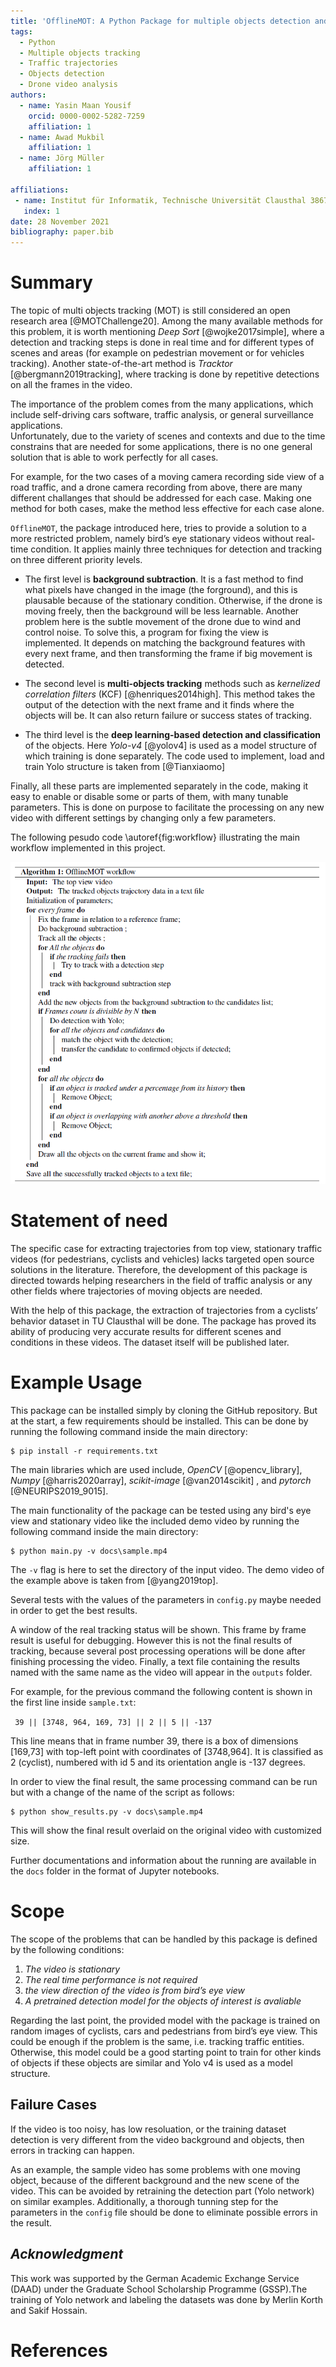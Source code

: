 ```yaml
---
title: 'OfflineMOT: A Python Package for multiple objects detection and tracking from bird view stationary drone videos'
tags:
  - Python
  - Multiple objects tracking
  - Traffic trajectories
  - Objects detection
  - Drone video analysis
authors:
  - name: Yasin Maan Yousif
    orcid: 0000-0002-5282-7259
    affiliation: 1
  - name: Awad Mukbil
    affiliation: 1
  - name: Jörg Müller
    affiliation: 1

affiliations:
 - name: Institut für Informatik, Technische Universität Clausthal 38678, Clausthal-Zellerfeld, Germany
   index: 1
date: 28 November 2021
bibliography: paper.bib
---
```


# Summary

The topic of multi objects tracking (MOT) is still considered an open research area [@MOTChallenge20].
Among the many available methods for this problem, it is worth mentioning *Deep Sort* [@wojke2017simple], where a detection and tracking steps is done in real time and for different types of scenes and areas (for example on pedestrian movement or for vehicles tracking). Another state-of-the-art method is *Tracktor* [@bergmann2019tracking], where tracking is done by repetitive detections on all the frames in the video. 

The importance of the problem comes from the many applications, which include self-driving cars software, traffic analysis, or general surveillance applications.  
Unfortunately, due to the variety of scenes and contexts and due to the time constrains that are needed for some applications, there is no one general solution that is able to work perfectly for all cases. 

For example, for the two cases of a moving camera recording side view of a road traffic, and a drone camera recording from above, there are many different challanges that should be addressed for each case. Making one method for both cases, make the method less effective for each case alone. 

 `OfflineMOT`, the package introduced here, tries to provide a solution to a more restricted problem, namely bird’s eye stationary videos without real-time condition. It applies mainly three techniques for detection and tracking on three different priority levels.

- The first level is **background subtraction**. It is a fast method to find what pixels have changed in the image (the forground), and this is plausable because of the stationary condition. Otherwise, if the drone is moving freely, then the background will be less learnable. 
Another problem here is the subtle movement of the drone due to wind and control noise. To solve this, a program for fixing the view is implemented. It depends on matching the background features with every next frame, and then transforming the frame if big movement is detected.

- The second level is **multi-objects tracking** methods such as *kernelized correlation filters* (KCF) [@henriques2014high]. This method takes the output of the detection with the next frame and it finds where the objects will be. It can also return failure or success states of tracking.

- The third level is the **deep learning-based detection and classification** of the objects. Here *Yolo-v4* [@yolov4] is used as a model structure of which training is done separately. The code used to implement, load and train Yolo structure is taken from [@Tianxiaomo] 

Finally, all these parts are implemented separately in the code, making it easy to enable or disable some or parts of them, with many tunable parameters. This is done on purpose to facilitate the processing on any new video with different settings by changing only a few parameters.

The following pesudo code \autoref{fig:workflow} illustrating the main workflow implemented in this project.

![The general workflow of the method.\label{fig:workflow}](workflow.PNG)

# Statement of need

The specific case for extracting trajectories from top view, stationary traffic videos (for pedestrians, cyclists and vehicles) lacks targeted open source solutions in the literature. 
Therefore, the development of this package is directed towards helping researchers in the field of traffic analysis or any other fields where trajectories of moving objects are needed.  

With the help of this package, the extraction of trajectories from a cyclists’ behavior dataset in TU Clausthal will be done. The package has proved its ability of producing very accurate results for different scenes and conditions in these videos. The dataset itself will be published later.

# Example Usage

This package can be installed simply by cloning the GitHub repository.
But at the start, a few requirements should be installed. This can be done by running the following command inside the main directory:

```
$ pip install -r requirements.txt
```
The main libraries which are used include, *OpenCV* [@opencv_library], *Numpy* [@harris2020array], *scikit-image* [@van2014scikit] , and *pytorch* [@NEURIPS2019_9015].

The main functionality of the package can be tested using any bird's eye view and stationary video like the included demo video by running the following command inside the main directory:

```
$ python main.py -v docs\sample.mp4
```

The `-v` flag is here to set the directory of the input video. The demo video of the example above is taken from [@yang2019top]. 

Several tests with the values of the parameters in `config.py` maybe needed in order to get the best results. 

A window of the real tracking status will be shown. This frame by frame result is useful for debugging. However this is not the final results of tracking, because several post processing operations will be done after finishing processing the video. 
Finally, a text file containing the results named with the same name as the video will appear in the `outputs` folder. 

For example, for the previous command the following content is shown in the first line inside `sample.txt`:

` 39 || [3748, 964, 169, 73] || 2 || 5 || -137`

This line means that in frame number 39, there is a box of dimensions [169,73] with top-left point with coordinates of [3748,964]. It is classified as 2 (cyclist), numbered with id 5 and its orientation angle is -137 degrees.

In order to view the final result, the same processing command can be run but with a change of the name of the script as follows:

```
$ python show_results.py -v docs\sample.mp4
``` 

This will show the final result overlaid on the original video with customized size. 

Further documentations and information about the running are available in the `docs` folder in the format of Jupyter notebooks.

# Scope

The scope of the problems that can be handled by this package is defined by the following conditions:

1.	*The video is stationary*
2.	*The real time performance is not required*
3.	*the view direction of the video is from bird’s eye view*
4.	*A pretrained detection model for the objects of interest is avaliable*

Regarding the last point, the provided model with the package is trained on random images of cyclists, cars and pedestrians from bird’s eye view. This could be enough if the problem is the same, i.e. tracking traffic entities. Otherwise, this model could be a good starting point to train for other kinds of objects if these objects are similar and Yolo v4 is used as a model structure.

## Failure Cases

If the video is too noisy, has low resoluation, or the training dataset detection is very different from the video background and objects, then errors in tracking can happen.

As an example, the sample video has some problems with one moving object, because of the different background and the new scene of the video. This can be avoided by retraining the detection part (Yolo network) on similar examples. Additionally, a thorough tunning step for the parameters in the `config` file should be done to eliminate possible errors in the result. 

## *Acknowledgment*
This work was supported by the German Academic Exchange Service (DAAD) under the Graduate School Scholarship Programme (GSSP).The training of Yolo network and labeling the datasets was done by Merlin Korth and Sakif Hossain.

# References